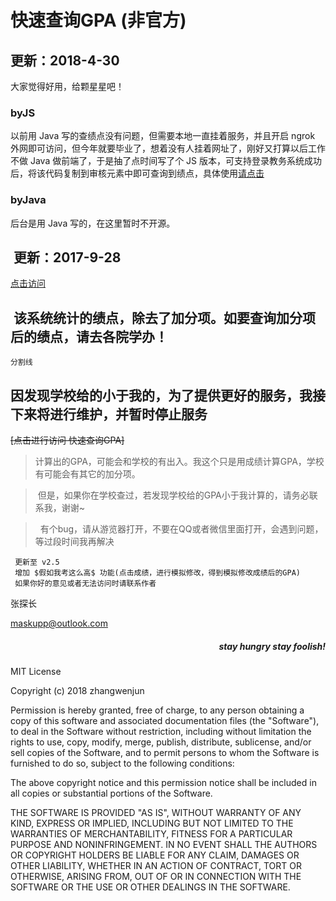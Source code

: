 # 快速查询GPA (非官方)


##  更新：2018-4-30
大家觉得好用，给颗星星吧！

### byJS
以前用 Java 写的查绩点没有问题，但需要本地一直挂着服务，并且开启 ngrok 外网即可访问，但今年就要毕业了，想着没有人挂着网址了，刚好又打算以后工作不做 Java 做前端了，于是抽了点时间写了个 JS 版本，可支持登录教务系统成功后，将该代码复制到审核元素中即可查询到绩点，具体使用[请点击](/byJS/README.md)

### byJava
后台是用 Java 写的，在这里暂时不开源。
##  更新：2017-9-28
[点击访问](http://tcuok.tunnel.echomod.cn/getGPA/gpa/login)
##  该系统统计的绩点，除去了加分项。如要查询加分项后的绩点，请去各院学办！


```
分割线
```

## 因发现学校给的小于我的，为了提供更好的服务，我接下来将进行维护，并暂时停止服务



~~[点击进行访问 快速查询GPA]~~
<!--(http://gpa.ngrok.club:8080/getGPA/gpa/login)-->


>  计算出的GPA，可能会和学校的有出入。我这个只是用成绩计算GPA，学校有可能会有其它的加分项。

>  但是，如果你在学校查过，若发现学校给的GPA小于我计算的，请务必联系我，谢谢~

>  有个bug，请从游览器打开，不要在QQ或者微信里面打开，会遇到问题，等过段时间我再解决
 
>  
```
 更新至 v2.5
 增加 $假如我考这么高$ 功能(点击成绩，进行模拟修改，得到模拟修改成绩后的GPA)
 如果你好的意见或者无法访问时请联系作者
 ```
 

 张探长 

 
 maskupp@outlook.com
 
 

<h5 align="right">stay hungry stay foolish!</h5>

MIT License

Copyright (c) 2018 zhangwenjun

Permission is hereby granted, free of charge, to any person obtaining a copy
of this software and associated documentation files (the "Software"), to deal
in the Software without restriction, including without limitation the rights
to use, copy, modify, merge, publish, distribute, sublicense, and/or sell
copies of the Software, and to permit persons to whom the Software is
furnished to do so, subject to the following conditions:

The above copyright notice and this permission notice shall be included in all
copies or substantial portions of the Software.

THE SOFTWARE IS PROVIDED "AS IS", WITHOUT WARRANTY OF ANY KIND, EXPRESS OR
IMPLIED, INCLUDING BUT NOT LIMITED TO THE WARRANTIES OF MERCHANTABILITY,
FITNESS FOR A PARTICULAR PURPOSE AND NONINFRINGEMENT. IN NO EVENT SHALL THE
AUTHORS OR COPYRIGHT HOLDERS BE LIABLE FOR ANY CLAIM, DAMAGES OR OTHER
LIABILITY, WHETHER IN AN ACTION OF CONTRACT, TORT OR OTHERWISE, ARISING FROM,
OUT OF OR IN CONNECTION WITH THE SOFTWARE OR THE USE OR OTHER DEALINGS IN THE
SOFTWARE.


